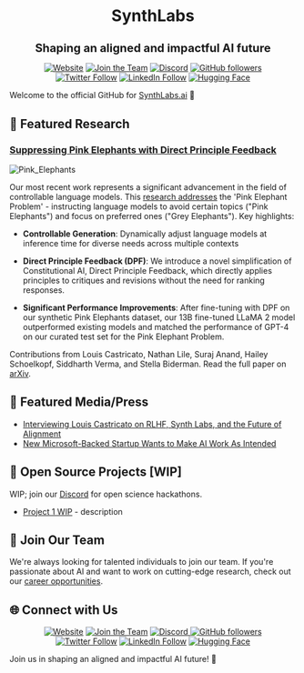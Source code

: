 <h1 align="center">SynthLabs</h1> 
<h2 align="center" style="font-size: 20px; margin-bottom: 4px">Shaping an aligned and impactful AI future</h2> 

<p align="center"> 
  <a href="https://www.synthlabs.ai/"> 
    <img alt="Website" src="https://img.shields.io/badge/Site-synthlabs.ai-ed2dd0?link=https%3A%2F%2Fsynthlabs.ai"/></a>
  <a href="https://jobs.synthlabs.ai/"> 
    <img alt="Join the Team" src="https://img.shields.io/badge/Site-Join the Team-a9def9?link=https%3A%2F%2Fjobs.synthlabs.ai"/></a> 
  <a href="https://discord.gg/46uN42SE6x"> 
    <img alt="Discord" src="https://img.shields.io/discord/1146561125723406438?label=Join%20Discord" /></a> 
  <a href="https://github.com/SynthLabsAI"> 
    <img alt="GitHub followers" src="https://img.shields.io/github/followers/SynthLabsAI?label=Follow%20on%20GitHub&style=social" /></a> 
  <br/> 
  <a href="https://twitter.com/synth_labs"> 
    <img alt="Twitter Follow" src="https://img.shields.io/twitter/follow/synth_labs?style=social" /></a> 
  <a href="https://www.linkedin.com/company/synthlabsai"> 
    <img alt="LinkedIn Follow" src="https://img.shields.io/badge/LinkedIn-Follow-blue" /></a> 
  <a href="https://huggingface.co/SynthLabsAI"> 
    <img alt="Hugging Face" src="https://img.shields.io/badge/Hugging%20Face-Follow-yellow" /></a> 
    <br/> 
</p>

Welcome to the official GitHub for [SynthLabs.ai](https://www.synthlabs.ai/) 👋

## 🔬 Featured Research

### [Suppressing Pink Elephants with Direct Principle Feedback](https://arxiv.org/abs/2402.07896)

![Pink_Elephants](https://www.synthlabs.ai/img/cacophony.png)

Our most recent work represents a significant advancement in the field of controllable language models. This [research addresses](https://arxiv.org/pdf/2402.07896.pdf) the 'Pink Elephant Problem' - instructing language models to avoid certain topics ("Pink Elephants") and focus on preferred ones ("Grey Elephants"). Key highlights:

- **Controllable Generation**: Dynamically adjust language models at inference time for diverse needs across multiple contexts

- **Direct Principle Feedback (DPF)**: We introduce a novel simplification of Constitutional AI, Direct Principle Feedback, which directly applies principles to critiques and revisions without the need for ranking responses.

- **Significant Performance Improvements**: After fine-tuning with DPF on our synthetic Pink Elephants dataset, our 13B fine-tuned LLaMA 2 model outperformed existing models and matched the performance of GPT-4 on our curated test set for the Pink Elephant Problem.

Contributions from Louis Castricato, Nathan Lile, Suraj Anand, Hailey Schoelkopf, Siddharth Verma, and Stella Biderman. Read the full paper on [arXiv](https://arxiv.org/abs/2402.07896).

## 📰 Featured Media/Press

- [Interviewing Louis Castricato on RLHF, Synth Labs, and the Future of Alignment](https://www.interconnects.ai/p/rlhf-interview-1-louis)
- [New Microsoft-Backed Startup Wants to Make AI Work As Intended](https://archive.is/vczUI)

## 🚀 Open Source Projects [WIP]

WIP; join our [Discord](https://discord.gg/46uN42SE6x) for open science hackathons.

- [Project 1 WIP](/#) - description

## 💼 Join Our Team

We're always looking for talented individuals to join our team. If you're passionate about AI and want to work on cutting-edge research, check out our [career opportunities](https://jobs.synthlabs.ai).

## 🌐 Connect with Us

<!-- Social Shields for SynthLabsAI -->
<p align="center">
<a href="https://www.synthlabs.ai/"><img alt="Website" src="https://img.shields.io/website?up_message=Visit&url=https%3A%2F%2Fwww.synthlabs.ai%2F"/></a> <a href="https://jobs.synthlabs.ai/"> 
    <img alt="Join the Team" src="https://img.shields.io/badge/Site-Join the Team-a9def9?link=https%3A%2F%2Fjobs.synthlabs.ai"/></a>
  <a href="https://discord.gg/46uN42SE6x"> <img alt="Discord" src="https://img.shields.io/discord/1146561125723406438?logo=discord&label=Join%20Discord" /> </a><a href="https://github.com/SynthLabsAI"> <img alt="GitHub followers" src="https://img.shields.io/github/followers/SynthLabsAI?label=Follow%20on%20GitHub&style=social" /></a>
<br/>
<a href="https://twitter.com/synth_labs"> <img alt="Twitter Follow" src="https://img.shields.io/twitter/follow/synth_labs?style=social" /></a> 
<a href="https://www.linkedin.com/company/synthlabsai"><img alt="LinkedIn Follow" src="https://img.shields.io/badge/LinkedIn-Follow-blue" /></a> 
<a href="https://huggingface.co/SynthLabsAI"><img alt="Hugging Face" src="https://img.shields.io/badge/Hugging%20Face-Follow-yellow" /></a>
</p>

Join us in shaping an aligned and impactful AI future! 🤝
